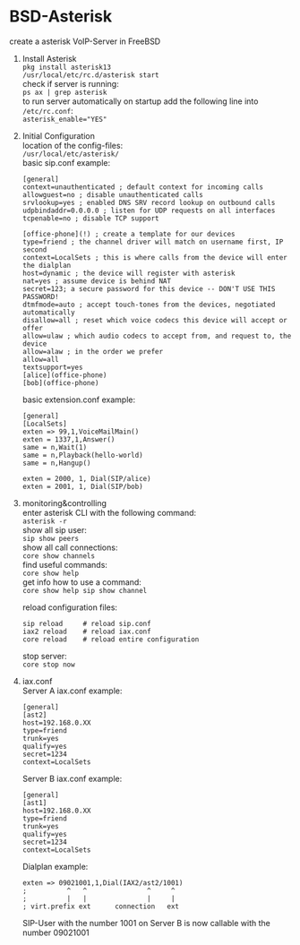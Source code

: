 # BSD-Asterisk
create a asterisk VoIP-Server in FreeBSD

1. Install Asterisk<br>
   ```pkg install asterisk13```<br>
   ```/usr/local/etc/rc.d/asterisk start```<br>
   check if server is running:<br>
   ```ps ax | grep asterisk```<br>
   to run server automatically on startup add the following line into ```/etc/rc.conf```:<br>
   ```asterisk_enable="YES"```
3. Initial Configuration<br>
   location of the config-files:<br>
   ```/usr/local/etc/asterisk/```<br>
   basic sip.conf example:
   ```
   [general]
   context=unauthenticated ; default context for incoming calls
   allowguest=no ; disable unauthenticated calls
   srvlookup=yes ; enabled DNS SRV record lookup on outbound calls
   udpbindaddr=0.0.0.0 ; listen for UDP requests on all interfaces
   tcpenable=no ; disable TCP support

   [office-phone](!) ; create a template for our devices
   type=friend ; the channel driver will match on username first, IP second
   context=LocalSets ; this is where calls from the device will enter the dialplan
   host=dynamic ; the device will register with asterisk
   nat=yes ; assume device is behind NAT
   secret=123; a secure password for this device -- DON'T USE THIS PASSWORD!
   dtmfmode=auto ; accept touch-tones from the devices, negotiated automatically
   disallow=all ; reset which voice codecs this device will accept or offer
   allow=ulaw ; which audio codecs to accept from, and request to, the device
   allow=alaw ; in the order we prefer
   allow=all
   textsupport=yes
   [alice](office-phone)
   [bob](office-phone) 
   ```
   basic extension.conf example:
   ```
   [general]
   [LocalSets]
   exten => 99,1,VoiceMailMain()
   exten = 1337,1,Answer()
   same = n,Wait(1)
   same = n,Playback(hello-world)
   same = n,Hangup()

   exten = 2000, 1, Dial(SIP/alice)
   exten = 2001, 1, Dial(SIP/bob)
   ```
5. monitoring&controlling<br>
   enter asterisk CLI with the following command:<br>
   ```asterisk -r```<br>
   show all sip user:<br>
   ```sip show peers```<br>
   show all call connections:<br>
   ```core show channels```<br>
   find useful commands:<br>
   ```core show help```<br>
   get info how to use a command:<br>
   ```core show help sip show channel```<br>
   
   reload configuration files:
   ```
   sip reload     # reload sip.conf 
   iax2 reload    # reload iax.conf 
   core reload    # reload entire configuration
   ```
   stop server:<br>
   ```core stop now ```
6. iax.conf<br>
   Server A iax.conf example:
   ```
   [general]
   [ast2]
   host=192.168.0.XX
   type=friend
   trunk=yes
   qualify=yes
   secret=1234
   context=LocalSets
   ```
   Server B iax.conf example:
   ```
   [general]
   [ast1]
   host=192.168.0.XX
   type=friend
   trunk=yes
   qualify=yes
   secret=1234
   context=LocalSets
   ```
   Dialplan example:
   ```
   exten => 09021001,1,Dial(IAX2/ast2/1001)
   ;          ^   ^               ^     ^
   ;          |   |               |     |
   ; virt.prefix ext      connection   ext
   ```
   SIP-User with the number 1001 on Server B is now callable with the number 09021001
